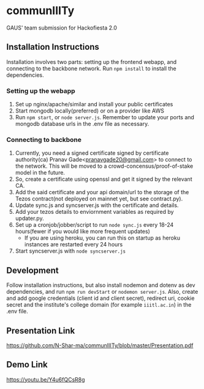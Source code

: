 # communIIITy
GAUS' team submission for Hackofiesta 2.0

## Installation Instructions
Installation involves two parts: setting up the frontend webapp, and connecting to the backbone network. Run `npm install` to install the dependencies.

### Setting up the webapp
1. Set up nginx/apache/similar and install your public certificates
1. Start mongodb locally(preferred) or on a provider like AWS
1. Run `npm start`, or `node server.js`. Remember to update your ports and mongodb database urls in the .env file as necessary.

### Connecting to backbone
1. Currently, you need a signed certificate signed by certificate authority(ca) Pranav Gade\<pranavgade20@gmail.com\> to connect to the network. This will be moved to a crowd-concensus/proof-of-stake model in the future.
1. So, create a certificate using openssl and get it signed by the relevant CA.
1. Add the said certificate and your api domain/url to the storage of the Tezos contract(not deployed on mainnet yet, but see contract.py).
1. Update sync.js and syncserver.js with the certificate and details.
1. Add your tezos details to enviornment variables as required by updater.py.
1. Set up a cronjob/jobber/script to run `node sync.js` every 18-24 hours(fewer if you would like more frequent updates)
    * If you are using heroku, you can run this on startup as heroku instances are restarted every 24 hours
1. Start syncserver.js with `node syncserver.js`

## Development

Follow installation instructions, but also install nodemon and dotenv as dev dependencies, and run `npm run devStart` or `nodemon server.js`. Also, create and add google credentials (client id and client secret), redirect uri, cookie secret and the institute's college domain (for example `iiitl.ac.in`) in the .env file.

## Presentation Link
https://github.com/N-Shar-ma/communIIITy/blob/master/Presentation.pdf

## Demo Link
https://youtu.be/Y4u6fQCsR8g
